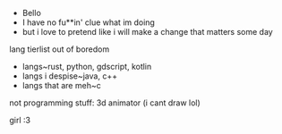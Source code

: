 - Bello
- I have no fu**in' clue what im doing
- but i love to pretend like i will make a change that matters some day

lang tierlist out of boredom

- langs~rust, python, gdscript, kotlin
- langs i despise~java, c++
- langs that are meh~c

not programming stuff:
3d animator (i cant draw lol)

girl :3

<!---
Notanewerror/Notanewerror is a ✨ special ✨ repository because its `README.md` (this file) appears on your GitHub profile.
You can click the Preview link to take a look at your changes.
--->
